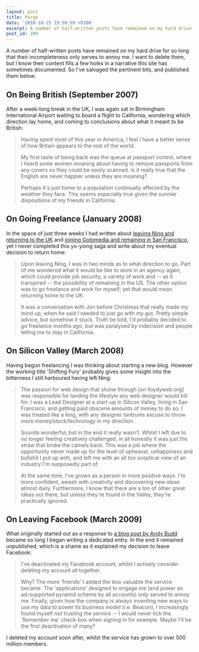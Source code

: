 ```yaml
---
layout: post
title: Purge
date: '2010-10-25 19:50:59 +0100'
excerpt: A number of half-written posts have remained on my hard drive for so long that their incompleteness only serves to annoy me. So I've salvaged the pertinent bits and published them here.
post_id: 209
---
```

A number of half-written posts have remained on my hard drive for so long that their incompleteness only serves to annoy me. I want to delete them, but I know their content fills a few holes in a narrative this site has sometimes documented. So I've salvaged the pertinent bits, and published them below.

## On Being British (September 2007)
After a week-long break in the UK, I was again sat in Birmingham International Airport waiting to board a flight to California, wondering which direction lay home, and coming to conclusions about what it meant to be British:

> Having spent most of this year in America, I feel I have a better sense of how Britain appears to the rest of the world.
>
> My first taste of being back was the queue at passport control, where I heard some women moaning about having to remove passports from any covers so they could be easily scanned. Is it really true that the English are never happier unless they are moaning?
>
> Perhaps it's just home to a population continually affected by the weather they face. This seems especially true given the sunnier dispositions of my friends in California.

## On Going Freelance (January 2008)
In the space of just three weeks I had written about [leaving Ning and returning to the UK][1] and [joining Gotomedia and remaining in San Francisco][2], yet I never completed this yo-yoing saga and write about my eventual decision to return home:

> Upon leaving Ning, I was in two minds as to what direction to go. Part of me wondered what it would be like to work in an agency again, which could provide job security, a variety of work and -- as it transpired -- the possibility of remaining in the US. The other option was to go freelance and work for myself; yet that would mean returning home to the UK.
> 
> It was a conversation with Jon before Christmas that really made my mind up, when he said I needed to just go with my gut. Pretty simple advice, but somehow it stuck. Truth be told, I'd probably decided to go freelance months ago, but was paralysed by indecision and people telling me to stay in California.

## On Silicon Valley (March 2008)
Having begun freelancing I was thinking about starting a new blog. However the working title 'Shifting Fury' probably gives some insight into the bitterness I still harboured having left Ning:

> The passion for web design that shone through [on lloydyweb.org] was responsible for landing the lifestyle any web designer would kill for. I was a Lead Designer at a start-up in Silicon Valley, living in San Francisco, and getting paid obscene amounts of money to do so. I was treated like a king, with any designer tantrums excuse to throw more money/stock/technology in my direction.
>
> Sounds wonderful, but in the end it really wasn't. Whilst I left due to no longer feeling creatively challenged, in all honestly it was just the straw that broke the camels back. This was a job where the opportunity never made up for the level of upheaval, unhappiness and bullshit I put up with, and left me with an all too sceptical view of an industry I'm supposedly part of.
>
> At the same time, I've grown as a person in more positive ways. I'm more confident, awash with creativity and discovering new ideas almost daily. Furthermore, I know that there are a ton of other great ideas out there, but unless they're found in the Valley, they're practically ignored.

## On Leaving Facebook (March 2009)
What originally started out as a response to [a blog post by Andy Budd][3] became so long I began writing a dedicated entry. In the end it remained unpublished, which is a shame as it explained my decision to leave Facebook:

> I've deactivated my Facebook account, whilst I actively consider deleting my account all together.
>
> Why? The more 'friends' I added the less valuable the service became. The 'applications' designed to engage me (and power an ad-supported pyramid scheme by all accounts) only served to annoy me. Finally, given how the company is always inventing new ways to use my data to power its business model (i.e. Beacon), I increasingly found myself not trusting the service -- I would never tick the 'Remember me' check-box when signing in for example. Maybe I'll be the first deactivation of many?

I deleted my account soon after, whilst the service has grown to over 500 million members.

[1]: /2007/10/goodbye_california
[2]: /2007/11/gotomedia
[3]: http://www.andybudd.com/archives/2009/03/why_friends_reu/